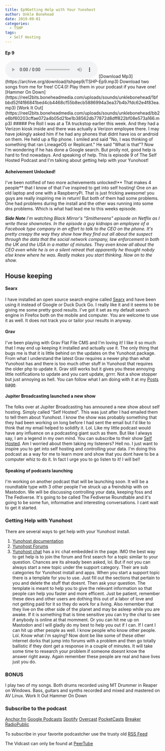 ```yaml
---
title: Ep9Getting Help with Your Yunohost
author: Unkle Bonehead
date: 2019-09-01
categories:
  - TSHP
tags: 
  - Self Hosting
---
```

#### Ep 9

<audio controls>
    <source src="https://archive.org/download/tshpep9/TSHP-Ep9.mp3">
    </audio>
[Download Mp3](https://archive.org/download/tshpep9/TSHP-Ep9.mp3)
Download two songs from me for free! CC4.0! Play them in your podcast if you have one!
[Hammer On Down](https://reel2bits.boneheadmedia.com/uploads/sounds/unklebonehead/1bfbbd52f4f86841bed4cb4468cf55b8ecb5886994a3ea37b4b7fdc62e4f83ea.mp3) 
[Work It Out](https://reel2bits.boneheadmedia.com/uploads/sounds/unklebonehead/bb2e6bf60203cffae072a4b05d21be1b38562db77872d8dff822bf08e573a166.mp3) 
##### Pre Roll
I was at a TA truckstop earlier this week. And they had a Verizon kiosk inside and there was actually a Verizon employee there. I may have jokingly asked him if he had any phones that didnt have ios or android on them. He held up a flip phone. I smiled and said "No, I was thinking of something that ran LineageOS or Replicant." He said "What is that"? Now I'm wondering if he has done a Google search. But prolly not, good help is hard to find nowadays. And speaking of help. This is episode 9 of The Self Hosted Podcast and I'm talking about getting help with your Yunohost!

#### Acheivement Unlocked!

I've been notified of two more acheivements unlocked!** That makes 4 people** that I know of that I've inspired to get into self hosting! One on an old laptop and one with a RaspberryPi. That is just fricking awesome! you guys are really inspiring me in return! 
But both of them had some problems. One had problems during the install and the other was running into some dns problems. Which is what had lead me to this weeks episode.


***Side Note**
I'm watching Black Mirror's "Smithereens" episode on Netflix as I write these shownotes. In the episode a guy kidnaps an employee of a Facebook type company in an effort to talk to the CEO on the phone. It's pretty creepy the way they show how they find out all about the suspect through the data that the social network company, law enforcement in both the UK and the USA in a matter of minutes. They even know all about the CEO even while he is on a silent retreat that apparently he thought nobdy else knew where he was. Really makes you start thinking. Now on to the show.*
## House keeping

#### Searx
I have installed an open source search engine called [Searx](https://boneheadmedia.com/search) and have been using it instead of Google or Duck Duck Go. I really like it and it seems to be giving me some pretty good results. I've got it set as my default search engine in Firefox both on the mobile and computer. You are welcome to use it as well. It does not track you or tailor your results in anyway. 
#### Grav
I've been playing with Grav Flat File CMS and I'm loving it! I like it so much that I may end up keeping it installed and actually use it. The only thing that bugs me is that it is little behind on the updates on the Yunohost package. From what I understand the latest Grav requires a newer php than what Yunohost has and there is too much other stuff in Yunohost that requires the older php to update it. Grav still works but it gives you these annoying little notifications to update and you cant update, grrrr. Not a show stopper but just annoying as hell. 
You can follow what I am doing with it at my [Posts page](https://posts.boneheadmedia.com).
#### Jupiter Broadcasting launched a new show
The folks over at Jupiter Broadcasting has announed a new show about self hosting. Simply called "Self Hosted". This was just after I had emailed them to tell them about Yunohost. I know the show was probably something that they had been working on long before I had sent the email but I'd like to think that my email helped to solidify it. Lol. Like my little podcast would have any influence on a podcasting giant such as them. But like I always say, I am a legend in my own mind. You can subscribe to their show [Self Hosted](https://selfhosted.show/rss).
Am I worried about them taking my listeners? Hell no. I just want to inspire you to get into self hosting and controlling your data. I'm doing this podcast as a way for me to learn more and show that you dont have to be a computer whiz to do it. In fact I urge you to go listen to it! I will be!!
#### Speaking of podcasts launching
I'm working on another podcast that will be launching soon. It will be a roundtable type with 3 other people I've struck up a freindship with on Mastodon. We will be discussing controlling your data, keeping foss and The Fediverse. It's going to be called The Fediverse Roundtable and it's going to be some fun, informative and interesting conversations. I cant wait to get it started.

### Getting Help with Yunohost
There are several ways to get help with your Yunohost install.
1. [Yunohost documentation](https://yunohost.org/#/docs) 
2. [Yunohost Forums](https://forum.yunohost.org) 
3. [Yunohost chat](https://yunohost.org/#/help) has a irc chat embedded in the page.
IMO the best way to get help is to join the forum and first search for a topic similar to your question. Chances are its already been asked, lol. But if not you can always start a new topic under the support category. Their are sub categories for Yunohost install and apps. When you start a support topic there is a template for you to use. Just fill out the sections that pertain to you and delete the stuff that doesnt. Then ask your question. The template is meant to help you to give the relevant information so that people can help you faster and more efficent. Just be patient, remember these devs and other users are dothing this out of a labor of love and not getting paid for it so they do work for a living. Also remember that they live on the other side of the planet and may be asleep while you are awake. 
If it is something that is time sensitive you can try the chat to see if anybody is online at that momment. Or you can hit me up on Mastodon and I will gladly do my best to help you out if I can. If I cant I can hit up other people as well. I know people who know other people. Lol. Know what i'm saying? 
Now dont be like some of these other internet dorks that jump into forums with a problem and then go totally ballistic if they dont get a response in a couple of minutes. It will take some time to research your problem if someone doesnt know the answer right away. Again remember these people are real and have lives just you do. 
### BONUS
I play two of my songs. Both drums recorded using MT Drummer in Reaper on Windows. Bass, guitars and synths recorded and mixed and mastered on AV Linux. 
Work It Out
Hammer On Down

### Subscribe to the podcast
[Anchor.fm](https://anchor.fm/tshp) 
[Google Podcasts](https://www.google.com/podcasts?feed=aHR0cHM6Ly9hbmNob3IuZm0vcy9kMTY2MzljL3BvZGNhc3QvcnNz) 
[Spotify](https://open.spotify.com/show/74hCRKAt2WcjbUzaI2sEwS) 
[Overcast](https://overcast.fm/itunes1475373050/the-self-hosted-podcast) 
[PocketCasts](https://pca.st/95Qa) 
[Breaker](https://www.breaker.audio/the-self-hosted-podcast) 
[RadioPublic](https://radiopublic.com/the-self-hosted-podcast-6pV35L) 

To subscribe in your favorite podcastcher use the trusty old  [RSS Feed](https://anchor.fm/s/d16639c/podcast/rss) 

The Vidcast can only be found at [PeerTube](https://peertube.boneheadmedia.com) 
